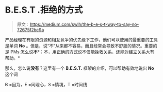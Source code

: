 # B.E.S.T .拒绝的方式

> 原文：<https://medium.com/swlh/the-b-e-s-t-way-to-say-no-72675f2bc9a>

产品经理在有限的资源和相互竞争的优先级下工作，他们可以使用的最重要的工具是单词 **No** 。但是，说“不”从来都不容易，而且经常会导致不舒服的情况。重要的是 PMs 怎么说**不***；不，用正确的方式说不仅能挽救关系，还能对建立关系大有帮助。*

那么，怎么说**没有**？这里有一个 **B.E.S.T.** 框架的介绍，可以帮助有效地说出 **No** 这个词

B =因为，E =同理心，S =情境，T =时间线